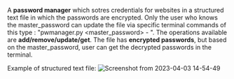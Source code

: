   A **password manager** which sotres credentials for websites in a structured text file in which the passwords are encrypted. Only the user who knows the master_password can update the file via specific terminal commands of this type : "pwmanager.py <master_password> -<operation> <website> <username> <password>". The operations available are **add/remove/update/get**. The file has **encrypted passwords**, but based on the master_password, user can get the decrypted passwords in the terminal.
  
 Example of structured text file: 
![Screenshot from 2023-04-03 14-54-49](https://user-images.githubusercontent.com/79147895/229501935-3ab7961f-c6f9-415f-bff0-38bbef16adc8.png)
